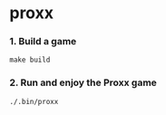 # proxx

### 1. Build a game 
```shell
make build
```

### 2. Run and enjoy the Proxx game
```shell
./.bin/proxx
```